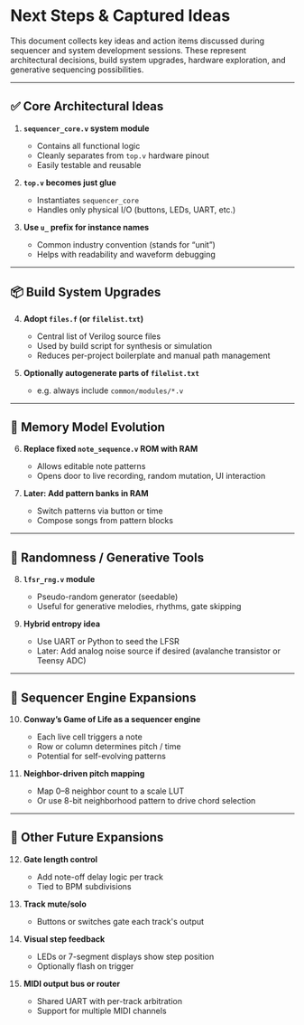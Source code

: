 # Next Steps & Captured Ideas

This document collects key ideas and action items discussed during sequencer and system development sessions. These represent architectural decisions, build system upgrades, hardware exploration, and generative sequencing possibilities.

---

## ✅ Core Architectural Ideas

1. **`sequencer_core.v` system module**
   - Contains all functional logic
   - Cleanly separates from `top.v` hardware pinout
   - Easily testable and reusable

2. **`top.v` becomes just glue**
   - Instantiates `sequencer_core`
   - Handles only physical I/O (buttons, LEDs, UART, etc.)

3. **Use `u_` prefix for instance names**
   - Common industry convention (stands for “unit”)
   - Helps with readability and waveform debugging

---

## 📦 Build System Upgrades

4. **Adopt `files.f` (or `filelist.txt`)**
   - Central list of Verilog source files
   - Used by build script for synthesis or simulation
   - Reduces per-project boilerplate and manual path management

5. **Optionally autogenerate parts of `filelist.txt`**
   - e.g. always include `common/modules/*.v`

---

## 🧠 Memory Model Evolution

6. **Replace fixed `note_sequence.v` ROM with RAM**
   - Allows editable note patterns
   - Opens door to live recording, random mutation, UI interaction

7. **Later: Add pattern banks in RAM**
   - Switch patterns via button or time
   - Compose songs from pattern blocks

---

## 🎲 Randomness / Generative Tools

8. **`lfsr_rng.v` module**
   - Pseudo-random generator (seedable)
   - Useful for generative melodies, rhythms, gate skipping

9. **Hybrid entropy idea**
   - Use UART or Python to seed the LFSR
   - Later: Add analog noise source if desired (avalanche transistor or Teensy ADC)

---

## 🧬 Sequencer Engine Expansions

10. **Conway’s Game of Life as a sequencer engine**
    - Each live cell triggers a note
    - Row or column determines pitch / time
    - Potential for self-evolving patterns

11. **Neighbor-driven pitch mapping**
    - Map 0–8 neighbor count to a scale LUT
    - Or use 8-bit neighborhood pattern to drive chord selection

---

## 🧰 Other Future Expansions

12. **Gate length control**
    - Add note-off delay logic per track
    - Tied to BPM subdivisions

13. **Track mute/solo**
    - Buttons or switches gate each track's output

14. **Visual step feedback**
    - LEDs or 7-segment displays show step position
    - Optionally flash on trigger

15. **MIDI output bus or router**
    - Shared UART with per-track arbitration
    - Support for multiple MIDI channels
